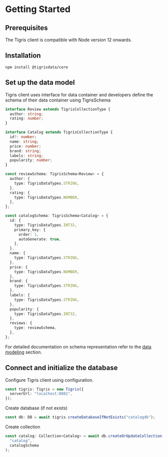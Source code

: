 # Getting Started

## Prerequisites

The Tigris client is compatible with Node version 12 onwards.

## Installation

```shell
npm install @tigrisdata/core
```

## Set up the data model

Tigris client uses interface for data container and developers define the schema
of their data container using TigrisSchema

```typescript title=DataContainer
interface Review extends TigrisCollectionType {
  author: string;
  rating: number;
}

interface Catalog extends TigrisCollectionType {
  id?: number;
  name: string;
  price: number;
  brand: string;
  labels: string;
  popularity: number;
}
```

```typescript title=SchemaDefinition
const reviewSchema: TigrisSchema<Review> = {
  author: {
    type: TigrisDataTypes.STRING,
  },
  rating: {
    type: TigrisDataTypes.NUMBER,
  },
};

const catalogSchema: TigrisSchema<Catalog> = {
  id: {
    type: TigrisDataTypes.INT32,
    primary_key: {
      order: 1,
      autoGenerate: true,
    },
  },
  name: {
    type: TigrisDataTypes.STRING,
  },
  price: {
    type: TigrisDataTypes.NUMBER,
  },
  brand: {
    type: TigrisDataTypes.STRING,
  },
  labels: {
    type: TigrisDataTypes.STRING,
  },
  popularity: {
    type: TigrisDataTypes.INT32,
  },
  reviews: {
    type: reviewSchema,
  },
};
```

For detailed documentation on schema representation refer to the
[data modeling](datamodel/overview.mdx) section.

## Connect and initialize the database

Configure Tigris client using configuration.

```typescript
const tigris: Tigris = new Tigris({
  serverUrl: "localhost:8081",
});
```

Create database (if not exists)

```typescript
const db: DB = await tigris.createDatabaseIfNotExists("catalogdb");
```

Create collection

```typescript
const catalog: Collection<Catalog> = await db.createOrUpdateCollection(
  "catalog",
  catalogSchema
);
```
